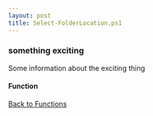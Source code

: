 ```yaml
---
layout: post
title: Select-FolderLocation.ps1
---
```


### something exciting

Some information about the exciting thing

#### Function

<script async src="https://gist-it.appspot.com/github.com/BanterBoy/scripts-blog/blob/master/PowerShell/functions/Select-FolderLocation.ps1" crossorigin="anonymous"></script>

<a href="/menu/_pages/functions.html">Back to Functions</a>
